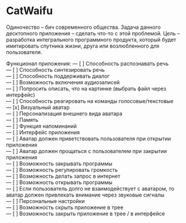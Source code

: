 # CatWaifu

Одиночество – бич современного общества. Задача данного десктопного приложения – сделать что-то с этой проблемой. Цель – разработка интегрального программного продукта, который будет имитировать спутника жизни, друга или возлюбленного для пользователя.

Функционал приложения:
  — [ ] Способность распознавать речь  
  — [ ] Способность синтезировать речь  
  — [ ] Способность поддерживать диалог  
  — [ ] Возможность включения аудиозаписей  
  — [ ] Попросить описать, что на картинке (выбрать файл через интерфейс)  
  — [ ] Способность реагировать на команды голосовые/текстовые  
  — [x] Визуальный аватар  
  — [ ] Персонализация внешнего вида аватара  
  — [ ] Память  
  — [ ] Функция напоминаний  
  — [ ] Интерфейс приложения  
  — [ ] Аватар должен приветствовать пользователя при открытии приложения  
  — [ ] Аватар должен прощаться с пользователем при закрытии приложения  
  — [ ] Возможность закрывать программы  
  — [ ] Возможность регулировать громкость  
  — [ ] Возможность делать запрос в интернет  
  — [ ] Возможность открывать программы  
  — [ ] Если пользователь долго не взаимодействует с аватаром, то аватар должен привлекать внимание через звуковые сигналы  
  — [ ] Персональные настройки  
  — [ ] Возможность скрыть приложение в трее  
  — [ ] Возможность закрыть приложение в трее / в интерфейсе
